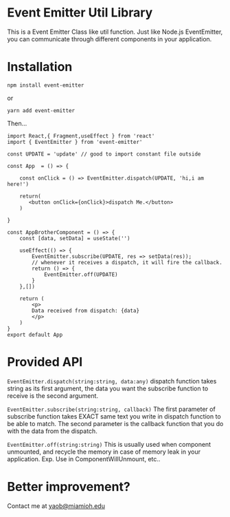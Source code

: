 # Event Emitter Util Library

This is a Event Emitter Class like util function. Just like Node.js EventEmitter, you can communicate through different components in your application.

# Installation

`npm install event-emitter`

or

`yarn add event-emitter`

Then...

```
import React,{ Fragment,useEffect } from 'react'
import { EventEmitter } from 'event-emitter'

const UPDATE = 'update' // good to import constant file outside

const App  = () => {

    const onClick = () => EventEmitter.dispatch(UPDATE, 'hi,i am here!')

    return(
       <button onClick={onClick}>dispatch Me.</button>
    )
  
}

const AppBrotherComponent = () => {
    const [data, setData] = useState('')

    useEffect(() => {
        EventEmitter.subscribe(UPDATE, res => setData(res));
        // whenever it receives a dispatch, it will fire the callback. 
        return () => {
            EventEmitter.off(UPDATE)
        }
    },[])

    return (
        <p>
        Data received from dispatch: {data}
        </p>
    )
}
export default App

```

# Provided API

`EventEmitter.dispatch(string:string, data:any)`
dispatch function takes string as its first argument, the data you want the subscribe function to receive is the second argument.

`EventEmitter.subscribe(string:string, callback)`
The first parameter of subscribe function takes EXACT same text you write in dispatch function to be able to match. The second parameter is the callback function that you do with the data from the dispatch.

`EventEmitter.off(string:string)`
This is usually used when component unmounted, and recycle the memory in case of memory leak in your application. Exp. Use in ComponentWillUnmount, etc..

# Better improvement?

Contact me at yaob@miamioh.edu
